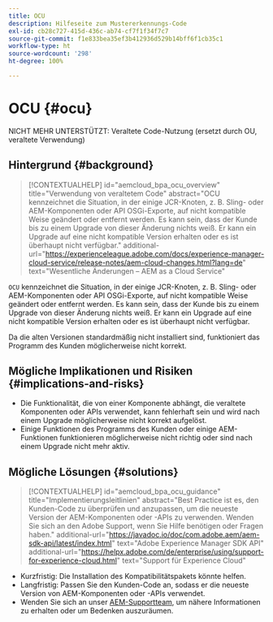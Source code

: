 ```yaml
---
title: OCU
description: Hilfeseite zum Mustererkennungs-Code
exl-id: cb28c727-415d-436c-ab74-cf7f1f34f7c7
source-git-commit: f1e833bea35ef3b412936d529b14bff6f1cb35c1
workflow-type: ht
source-wordcount: '298'
ht-degree: 100%

---
```


# OCU {#ocu}

NICHT MEHR UNTERSTÜTZT: Veraltete Code-Nutzung (ersetzt durch OU, veraltete Verwendung)

## Hintergrund {#background}

>[!CONTEXTUALHELP]
>id="aemcloud_bpa_ocu_overview"
>title="Verwendung von veraltetem Code"
>abstract="OCU kennzeichnet die Situation, in der einige JCR-Knoten, z. B. Sling- oder AEM-Komponenten oder API OSGi-Exporte, auf nicht kompatible Weise geändert oder entfernt werden. Es kann sein, dass der Kunde bis zu einem Upgrade von dieser Änderung nichts weiß. Er kann ein Upgrade auf eine nicht kompatible Version erhalten oder es ist überhaupt nicht verfügbar."
>additional-url="https://experienceleague.adobe.com/docs/experience-manager-cloud-service/release-notes/aem-cloud-changes.html?lang=de" text="Wesentliche Änderungen – AEM as a Cloud Service"

`OCU` kennzeichnet die Situation, in der einige JCR-Knoten, z. B. Sling- oder AEM-Komponenten oder API OSGi-Exporte, auf nicht kompatible Weise geändert oder entfernt werden. Es kann sein, dass der Kunde bis zu einem Upgrade von dieser Änderung nichts weiß. Er kann ein Upgrade auf eine nicht kompatible Version erhalten oder es ist überhaupt nicht verfügbar.

Da die alten Versionen standardmäßig nicht installiert sind, funktioniert das Programm des Kunden möglicherweise nicht korrekt.

## Mögliche Implikationen und Risiken {#implications-and-risks}

* Die Funktionalität, die von einer Komponente abhängt, die veraltete Komponenten oder APIs verwendet, kann fehlerhaft sein und wird nach einem Upgrade möglicherweise nicht korrekt aufgelöst.
* Einige Funktionen des Programms des Kunden oder einige AEM-Funktionen funktionieren möglicherweise nicht richtig oder sind nach einem Upgrade nicht mehr aktiv.

## Mögliche Lösungen {#solutions}

>[!CONTEXTUALHELP]
>id="aemcloud_bpa_ocu_guidance"
>title="Implementierungsleitlinien"
>abstract="Best Practice ist es, den Kunden-Code zu überprüfen und anzupassen, um die neueste Version der AEM-Komponenten oder -APIs zu verwenden. Wenden Sie sich an den Adobe Support, wenn Sie Hilfe benötigen oder Fragen haben."
>additional-url="https://javadoc.io/doc/com.adobe.aem/aem-sdk-api/latest/index.html" text="Adobe Experience Manager SDK API"
>additional-url="https://helpx.adobe.com/de/enterprise/using/support-for-experience-cloud.html" text="Support für Experience Cloud"

* Kurzfristig: Die Installation des Kompatibilitätspakets könnte helfen.
* Langfristig: Passen Sie den Kunden-Code an, sodass er die neueste Version von AEM-Komponenten oder -APIs verwendet.
* Wenden Sie sich an unser [AEM-Supportteam](https://helpx.adobe.com/de/enterprise/using/support-for-experience-cloud.html), um nähere Informationen zu erhalten oder um Bedenken auszuräumen.
